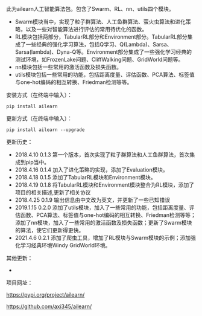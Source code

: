 此为ailearn人工智能算法包。包含了Swarm、RL、nn、utils四个模块。

- Swarm模块当中，实现了粒子群算法、人工鱼群算法、萤火虫算法和进化策略，以及一些对智能算法进行评估的常用待优化的函数。
- RL模块包括两部分，TabularRL部分和Environment部分。TabularRL部分集成了一些经典的强化学习算法，包括Q学习、Q(Lambda)、Sarsa、Sarsa(lambda)、Dyna-Q等。Environment部分集成了一些强化学习经典的测试环境，如FrozenLake问题、CliffWalking问题、GridWorld问题等。
- nn模块包括一些常用的激活函数及损失函数。
- utils模块包括一些常用的功能，包括距离度量、评估函数、PCA算法、标签值与one-hot编码的相互转换、Friedman检测等等。

安装方式（在终端中输入）：

```shell
pip install ailearn
```

更新方式（在终端中输入）：

```shell
pip install ailearn --upgrade
```

更新历史：

- 2018.4.10   0.1.3   第一个版本，首次实现了粒子群算法和人工鱼群算法，首次集成到pip当中。
- 2018.4.16   0.1.4   加入了进化策略的实现，添加了Evaluation模块。
- 2018.4.18   0.1.5   添加了TabularRL模块和Environment模块。
- 2018.4.19   0.1.8   将TabularRL模块和Environment模块整合为RL模块，添加了项目的相关描述,更新了相关协议
- 2018.4.25   0.1.9   输出信息由中文改为英文，并更新了一些已知错误
- 2019.1.15   0.2.0   添加了utils模块，加入了一些常用的功能，包括距离度量、评估函数、PCA算法、标签值与one-hot编码的相互转换、Friedman检测等等；添加了nn模块，加入了一些常用的激活函数及损失函数；更新了Swarm模块的算法，使它们更新得更快。
- 2021.4.6    0.2.1   添加了爬虫工具，增加了RL模块与Swarm模块的示例；添加强化学习经典环境Windy GridWorld环境。



其他更新：

-



项目网址：

https://pypi.org/project/ailearn/

https://github.com/axi345/ailearn/
